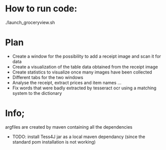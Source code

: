 # How to run code:
./launch_groceryview.sh

# Plan
- Create a window for the possibility to add a receipt image and scan it for data
- Create a visualization of the table data obtained from the receipt image
- Create statistics to visualize once many images have been collected
- Different tabs for the two windows
- Analyse the receipt, extract prices and item names ...
- Fix words that were badly extracted by tesseract ocr using a matching system to the dictionary


# Info;
argfiles are created by maven containing all the dependencies
- TODO: install Tess4J jar as a local maven dependancy (since the standard pom installation is not working)